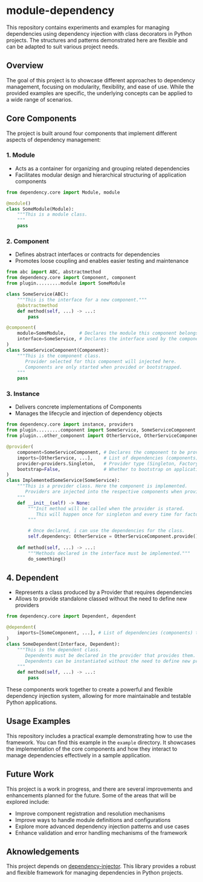# module-dependency

This repository contains experiments and examples for managing dependencies using dependency injection with class decorators in Python projects. The structures and patterns demonstrated here are flexible and can be adapted to suit various project needs.

## Overview

The goal of this project is to showcase different approaches to dependency management, focusing on modularity, flexibility, and ease of use. While the provided examples are specific, the underlying concepts can be applied to a wide range of scenarios.

## Core Components

The project is built around four components that implement different aspects of dependency management:

### 1. Module
- Acts as a container for organizing and grouping related dependencies
- Facilitates modular design and hierarchical structuring of application components

```python
from dependency.core import Module, module

@module()
class SomeModule(Module):
    """This is a module class.
    """
    pass
```

### 2. Component
- Defines abstract interfaces or contracts for dependencies
- Promotes loose coupling and enables easier testing and maintenance

```python
from abc import ABC, abstractmethod
from dependency.core import Component, component
from plugin.........module import SomeModule

class SomeService(ABC):
    """This is the interface for a new component."""
    @abstractmethod
    def method(self, ...) -> ...:
        pass

@component(
    module=SomeModule,     # Declares the module this component belongs to
    interface=SomeService, # Declares the interface used by the component
)
class SomeServiceComponent(Component):
    """This is the component class.
       Provider selected for this component will injected here.
       Components are only started when provided or bootstrapped.
    """
    pass
```

### 3. Instance
- Delivers concrete implementations of Components
- Manages the lifecycle and injection of dependency objects

```python
from dependency.core import instance, providers
from plugin.........component import SomeService, SomeServiceComponent
from plugin...other_component import OtherService, OtherServiceComponent

@provider(
    component=SomeServiceComponent, # Declares the component to be provided
    imports=[OtherService, ...],    # List of dependencies (components) that are needed
    provider=providers.Singleton,   # Provider type (Singleton, Factory)
    bootstrap=False,                # Whether to bootstrap on application start
)
class ImplementedSomeService(SomeService):
    """This is a provider class. Here the component is implemented.
       Providers are injected into the respective components when provided.
    """
    def __init__(self) -> None:
        """Init method will be called when the provider is stared.
           This will happen once for singleton and every time for factories.
        """

        # Once declared, i can use the dependencies for the class.
        self.dependency: OtherService = OtherServiceComponent.provide()
    
    def method(self, ...) -> ...:
        """Methods declared in the interface must be implemented."""
        do_something()
```

## 4. Dependent
- Represents a class produced by a Provider that requires dependencies
- Allows to provide standalone classed without the need to define new providers

```python
from dependency.core import Dependent, dependent

@dependent(
    imports=[SomeComponent, ...], # List of dependencies (components) that are needed
)
class SomeDependent(Interface, Dependent):
    """This is the dependent class.
       Dependents must be declared in the provider that provides them.
       Dependents can be instantiated without the need to define new providers.
    """
    def method(self, ...) -> ...:
        pass
```

These components work together to create a powerful and flexible dependency injection system, allowing for more maintainable and testable Python applications.

## Usage Examples

This repository includes a practical example demonstrating how to use the framework. You can find this example in the `example` directory. It showcases the implementation of the core components and how they interact to manage dependencies effectively in a sample application.

## Future Work

This project is a work in progress, and there are several improvements and enhancements planned for the future. Some of the areas that will be explored include:
- Improve component registration and resolution mechanisms
- Improve ways to handle module definitions and configurations
- Explore more advanced dependency injection patterns and use cases
- Enhance validation and error handling mechanisms of the framework

## Aknowledgements

This project depends on [dependency-injector](https://python-dependency-injector.ets-labs.org/introduction/di_in_python.html). This library provides a robust and flexible framework for managing dependencies in Python projects.
